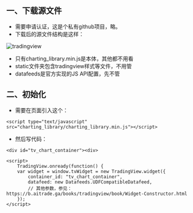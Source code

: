 ## 一、下载源文件
* 需要申请认证，这是个私有github项目，略。
* 下载后的源文件结构是这样：

![tradingview](https://isluo.com/imgs/tradingview/1.jpg)

* 只有charting_library.min.js是本体，其他都不用看
* static文件夹包含tradingview样式等文件，不用管
* datafeeds是官方实现的JS API配置，先不管

## 二、初始化

*  需要在页面引入这个：
```
<script type="text/javascript" src="charting_library/charting_library.min.js"></script>
```

* 然后写代码：
```
<div id="tv_chart_container"><div>

<script>
    TradingView.onready(function() {
    var widget = window.tvWidget = new TradingView.widget({
        container_id: "tv_chart_container",
        datafeed: new Datafeeds.UDFCompatibleDatafeed,
        // 其他参数，参见：https://b.aitrade.ga/books/tradingview/book/Widget-Constructor.html
    });
</script>
```
